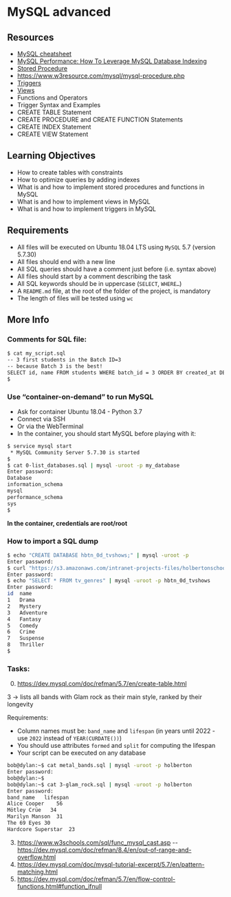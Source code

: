 # MySQL advanced 

## Resources


* [MySQL cheatsheet](https://devhints.io/mysql)
* [MySQL Performance: How To Leverage MySQL Database Indexing](https://stackoverflow.com/questions/3567981/how-do-mysql-indexes-work)
* [Stored Procedure](https://youtu.be/oagHZwY9JJY?si=hqJdv5HFCRbkKlwi)
* https://www.w3resource.com/mysql/mysql-procedure.php
* [Triggers](https://youtu.be/jVbj72YO-8s?si=q7w_Dh9utrzdKpbq)
* [Views](https://youtu.be/wciubfRhvtM?si=g-QAkNwo6GPWRAhK)
* Functions and Operators
* Trigger Syntax and Examples
* CREATE TABLE Statement
* CREATE PROCEDURE and CREATE FUNCTION Statements
* CREATE INDEX Statement
* CREATE VIEW Statement


## Learning Objectives

* How to create tables with constraints
* How to optimize queries by adding indexes
* What is and how to implement stored procedures and functions in MySQL
* What is and how to implement views in MySQL
* What is and how to implement triggers in MySQL


## Requirements

* All files will be executed on Ubuntu 18.04 LTS using `MySQL` 5.7 (version 5.7.30)
* All files should end with a new line
* All SQL queries should have a comment just before (i.e. syntax above)
* All files should start by a comment describing the task
* All SQL keywords should be in uppercase (`SELECT`, `WHERE…`)
* A `README.md` file, at the root of the folder of the project, is mandatory
* The length of files will be tested using `wc`

## More Info
### Comments for SQL file:
```bash
$ cat my_script.sql
-- 3 first students in the Batch ID=3
-- because Batch 3 is the best!
SELECT id, name FROM students WHERE batch_id = 3 ORDER BY created_at DESC LIMIT 3;
$
```
### Use “container-on-demand” to run MySQL

* Ask for container Ubuntu 18.04 - Python 3.7
* Connect via SSH
* Or via the WebTerminal
* In the container, you should start MySQL before playing with it:

```bash
$ service mysql start
 * MySQL Community Server 5.7.30 is started
$
$ cat 0-list_databases.sql | mysql -uroot -p my_database
Enter password: 
Database
information_schema
mysql
performance_schema
sys
$
```

**In the container, credentials are root/root**
### How to import a SQL dump
```bash
$ echo "CREATE DATABASE hbtn_0d_tvshows;" | mysql -uroot -p
Enter password: 
$ curl "https://s3.amazonaws.com/intranet-projects-files/holbertonschool-higher-level_programming+/274/hbtn_0d_tvshows.sql" -s | mysql -uroot -p hbtn_0d_tvshows
Enter password: 
$ echo "SELECT * FROM tv_genres" | mysql -uroot -p hbtn_0d_tvshows
Enter password: 
id  name
1   Drama
2   Mystery
3   Adventure
4   Fantasy
5   Comedy
6   Crime
7   Suspense
8   Thriller
$
```


### Tasks:

0. https://dev.mysql.com/doc/refman/5.7/en/create-table.html

3 ->  lists all bands with Glam rock as their main style, ranked by their longevity

Requirements:

* Column names must be: `band_name` and `lifespan` (in years until 2022 - use `2022` instead of `YEAR(CURDATE())`)
* You should use attributes `formed` and `split` for computing the lifespan
* Your script can be executed on any database

```bash
bob@dylan:~$ cat metal_bands.sql | mysql -uroot -p holberton
Enter password: 
bob@dylan:~$ 
bob@dylan:~$ cat 3-glam_rock.sql | mysql -uroot -p holberton 
Enter password: 
band_name   lifespan
Alice Cooper    56
Mötley Crüe   34
Marilyn Manson  31
The 69 Eyes 30
Hardcore Superstar  23
```

3. https://www.w3schools.com/sql/func_mysql_cast.asp  -- https://dev.mysql.com/doc/refman/8.4/en/out-of-range-and-overflow.html
3. https://dev.mysql.com/doc/mysql-tutorial-excerpt/5.7/en/pattern-matching.html 
3. https://dev.mysql.com/doc/refman/5.7/en/flow-control-functions.html#function_ifnull
